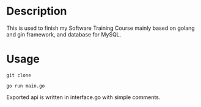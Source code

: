 # Description

This is used to finish my Software Training Course mainly based on golang and gin framework, and database for MySQL.

# Usage

`git clone`

`go run main.go`

Exported api is written in interface.go with simple comments.